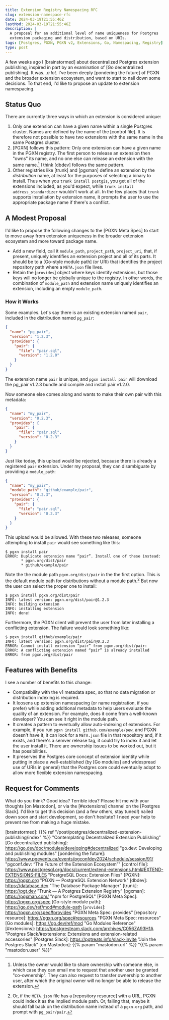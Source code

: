 ```yaml
---
title: Extension Registry Namespacing RFC
slug: extension-namespace-rfc
date: 2024-03-19T21:55:46Z
lastMod: 2024-03-19T21:55:46Z
description: |
  A proposal for an additional level of name uniqueness for Postgres
  extension packaging and distribution, based on URIs.
tags: [Postgres, PGXN, PGXN v2, Extensions, Go, Namespacing, Registry]
type: post
---
```


A few weeks ago I [brainstormed] about decentralized Postgres extension
publishing, inspired in part by an examination of [Go decentralized publishing].
It was...*a lot.* I've been deeply [pondering the future] of PGXN and the
broader extension ecosystem, and want to start to nail down some decisions. To
that end, I'd like to propose an update to extension namespacing.

## Status Quo

There are currently three ways in which an extension is considered unique:

1.  Only one extension can have a given name within a single Postgres cluster.
    Names are defined by the name of the [control file]. It is therefore not
    possible to have two extensions with the same name in the same Postgres
    cluster.
2.  [PGXN] follows this pattern: Only one extension can have a given name in the
    PGXN registry. The first person to release an extension then "owns" its
    name, and no one else can release an extension with the same name.[^grant]
    I think [dbdev] follows the same pattern.
3.  Other registries like [trunk] and [pgxman] define an extension by the
    _distribution_ name, at least for the purposes of selecting a binary to
    install. Thus when you `trunk install postgis`, you get all of the
    extensions included, as you'd expect, while
    `trunk install address_standardizer` wouldn't work at all. In the few places
    that `trunk` supports installation by extension name, it prompts the user to
    use the appropriate package name if there's a conflict.

## A Modest Proposal

I'd like to propose the following changes to the [PGXN Meta Spec] to start to
move away from extension uniqueness in the broader extension ecosystem and more
toward package name.

*   Add a new field, call it `module_path`, `project_path`, `project_uri`, that,
    if present, uniquely identifies an extension project and all of its parts.
    It should be to a [Go-style module path] (or URI) that identifies the
    project repository path where a `META.json` file lives.
*   Retain the [`provides`] object where keys identify extensions, but those
    keys will no longer be globally unique to the registry. In other words, the
    combination of `module_path` and extension name uniquely identifies an
    extension, including an empty `module_path`.

### How it Works

Some examples. Let's say there is an existing extension named `pair`, included
in the distribution named `pg_pair`:

``` json
{
  "name": "pg_pair",
  "version": "1.2.3",
  "provides": {
    "pair": {
      "file": "pair.sql",
      "version": "1.2.0"
    }
  }
}
```

The extension name `pair` is unique, and `pgxn install pair` will download
the pg_pair v1.2.3 bundle and compile and install pair v1.2.0.

Now someone else comes along and wants to make their own pair with this
metadata:

``` json
{
  "name": "my_pair",
  "version": "0.2.3",
  "provides": {
    "pair": {
      "file": "pair.sql",
      "version": "0.2.3"
    }
  }
}
```

Just like today, this upload would be rejected, because there is already a
registered `pair` extension. Under my proposal, they can disambiguate by
providing a `module_path`:


``` json
{
  "name": "my_pair",
  "module_path": "github/example/pair",
  "version": "0.2.3",
  "provides": {
    "pair": {
      "file": "pair.sql",
      "version": "0.2.3"
    }
  }
}
```

This upload would be allowed. With these two releases, someone attempting to
install `pair` would see something like this:

``` console
$ pgxn install pair
ERROR: Duplicate extension name “pair”. Install one of these instead:
       * pgxn.org/dist/pair
       * github/example/pair
```

Note the the module path `pgxn.org/dist/pair` in the the first option. This is
the default module path for distributions without a module path.[^implied] But
now the user can select the proper one to install:

``` console
$ pgxn install pgxn.org/dist/pair
INFO: latest version: pgxn.org/dist/pair@1.2.3
INFO: building extension
INFO: installing extension
INFO: done!
```

Furthermore, the PGXN client will prevent the user from later installing a
conflicting extension. The failure would look something like:

``` console
$ pgxn install github/example/pair
INFO: latest version: pgxn.org/dist/pair@0.2.3
ERROR: Cannot install extension “pair” from pgxn.org/dist/pair:
ERROR: A conflicting extension named “pair” is already installed
ERROR: from pgxn.org/dist/pair
```

## Features with Benefits

I see a number of benefits to this change:

*   Compatibility with the v1 metadata spec, so that no data migration or
    distribution indexing is required.
*   It loosens up extension namespacing (or name registration, if you prefer)
    while adding additional metadata to help users evaluate the quality of an
    extension. For example, does it come from a well-known developer? You can
    see it right in the module path.
*   It creates a pattern to eventually allow auto-indexing of extensions. For
    example, if you run `pgxn install github.com/example/pew`, and PGXN doesn't
    have it, it can look for a `META.json` file in that repository and, if it
    exists, and there's a semver release tag, it could try to index it and let
    the user install it. There are ownership issues to be worked out, but it
    has possibilities.
*   It preserves the Postgres core concept of extension identity while putting
    in place a well-established (by [Go modules] and widespread use of URIs in
    general) that the Postgres core could eventually adopt to allow more
    flexible extension namespacing.

## Request for Comments

What do you think? Good idea? Terrible idea? Please hit me with your thoughts
[on Mastodon], or via the [#extensions] channel on the [Postgres Slack]. I'd
like to get this decision (and a few others, stay tuned!) nailed down soon and
start development, so don't hesitate? I need your help to prevent me from making
a huge mistake.

  [^grant]: Unless the owner would like to share ownership with someone else, in
    which case they can email me to request that another user be granted
    "co-ownership". They can also request to transfer ownership to another user,
    after which the original owner will no longer be able to release the
    extension.

  [^implied]: Or, if the `META.json` file has a [repository resource] with a
    URL, PGXN could index it as the implied module path. Or, failing that, maybe
    it should fall back on the distribution name instead of a `pgxn.org` path,
    and prompt with `pg_pair/pair`.

  [brainstormed]: {{% ref "/post/postgres/decentralized-extension-publishing/index" %}}
    "Contemplating Decentralized Extension Publishing"
  [Go decentralized publishing]: https://go.dev/doc/modules/developing#decentralized
    "go.dev: Developing and publishing modules"
  [pondering the future]: https://www.pgevents.ca/events/pgconfdev2024/schedule/session/91/
    "pgconf.dev: “The Future of the Extension Ecosystem”"
  [control file]: https://www.postgresql.org/docs/current/extend-extensions.html#EXTEND-EXTENSIONS-FILES
    "PostgreSQL Docs: Extension Files"
  [PGXN]: https://pgxn.org "PGXN — PostgreSQL Extension Network"
  [dbdev]: https://database.dev "The Database Package Manager"
  [trunk]: https://pgt.dev "Trunk — A Postgres Extension Registry"
  [pgxman]: https://pgxman.com/ "npm for PostgreSQL"
  [PGXN Meta Spec]: https://pgxn.org/spec
  [Go-style module path]: https://go.dev/ref/mod#module-path
  [`provides`]: https://pgxn.org/spec#provides "PGXN Meta Spec: provides"
  [repository resource]: https://pgxn.org/spec#resources "PGXN Meta Spec: resources"
  [Go modules]: https://go.dev/ref/mod "Go Modules Reference"
  [#extensions]: https://postgresteam.slack.com/archives/C056ZA93H1A
    "Postgres Slack/#extensions: Extensions and extension-related accessories"
  [Postgres Slack]: https://pgtreats.info/slack-invite
    "Join the Postgres Slack"
  [on Mastodon]: {{% param "mastodon.url" %}} "{{% param "mastodon.user" %}}"
